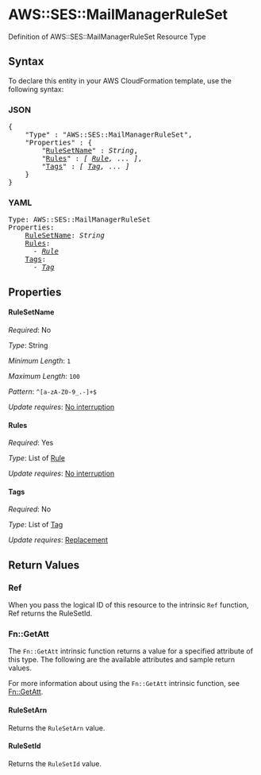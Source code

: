 # AWS::SES::MailManagerRuleSet

Definition of AWS::SES::MailManagerRuleSet Resource Type

## Syntax

To declare this entity in your AWS CloudFormation template, use the following syntax:

### JSON

<pre>
{
    "Type" : "AWS::SES::MailManagerRuleSet",
    "Properties" : {
        "<a href="#rulesetname" title="RuleSetName">RuleSetName</a>" : <i>String</i>,
        "<a href="#rules" title="Rules">Rules</a>" : <i>[ <a href="rule.md">Rule</a>, ... ]</i>,
        "<a href="#tags" title="Tags">Tags</a>" : <i>[ <a href="tag.md">Tag</a>, ... ]</i>
    }
}
</pre>

### YAML

<pre>
Type: AWS::SES::MailManagerRuleSet
Properties:
    <a href="#rulesetname" title="RuleSetName">RuleSetName</a>: <i>String</i>
    <a href="#rules" title="Rules">Rules</a>: <i>
      - <a href="rule.md">Rule</a></i>
    <a href="#tags" title="Tags">Tags</a>: <i>
      - <a href="tag.md">Tag</a></i>
</pre>

## Properties

#### RuleSetName

_Required_: No

_Type_: String

_Minimum Length_: <code>1</code>

_Maximum Length_: <code>100</code>

_Pattern_: <code>^[a-zA-Z0-9_.-]+$</code>

_Update requires_: [No interruption](https://docs.aws.amazon.com/AWSCloudFormation/latest/UserGuide/using-cfn-updating-stacks-update-behaviors.html#update-no-interrupt)

#### Rules

_Required_: Yes

_Type_: List of <a href="rule.md">Rule</a>

_Update requires_: [No interruption](https://docs.aws.amazon.com/AWSCloudFormation/latest/UserGuide/using-cfn-updating-stacks-update-behaviors.html#update-no-interrupt)

#### Tags

_Required_: No

_Type_: List of <a href="tag.md">Tag</a>

_Update requires_: [Replacement](https://docs.aws.amazon.com/AWSCloudFormation/latest/UserGuide/using-cfn-updating-stacks-update-behaviors.html#update-replacement)

## Return Values

### Ref

When you pass the logical ID of this resource to the intrinsic `Ref` function, Ref returns the RuleSetId.

### Fn::GetAtt

The `Fn::GetAtt` intrinsic function returns a value for a specified attribute of this type. The following are the available attributes and sample return values.

For more information about using the `Fn::GetAtt` intrinsic function, see [Fn::GetAtt](https://docs.aws.amazon.com/AWSCloudFormation/latest/UserGuide/intrinsic-function-reference-getatt.html).

#### RuleSetArn

Returns the <code>RuleSetArn</code> value.

#### RuleSetId

Returns the <code>RuleSetId</code> value.

